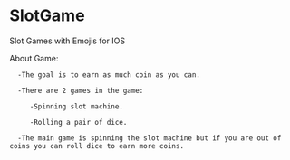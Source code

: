 # SlotGame

Slot Games with Emojis for IOS
    
   About Game:
   
      -The goal is to earn as much coin as you can.
      
      -There are 2 games in the game:
      
         -Spinning slot machine.
         
         -Rolling a pair of dice.
         
      -The main game is spinning the slot machine but if you are out of coins you can roll dice to earn more coins.
      

